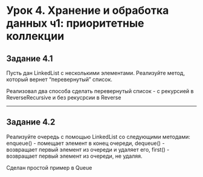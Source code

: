 Урок 4. Хранение и обработка данных ч1: приоритетные коллекции
=========================================

## Задание 4.1
Пусть дан LinkedList с несколькими элементами. Реализуйте метод, который вернет “перевернутый” список.

Реализовал два способа сделать перевернутый список - с рекурсией в ReverseRecursive и без рекусрсии в Reverse

____

## Задание 4.2
Реализуйте очередь с помощью LinkedList со следующими методами: enqueue() - помещает элемент в конец очереди, dequeue() - возвращает первый элемент из очереди и удаляет его, first() - возвращает первый элемент из очереди, не удаляя.

Сделан простой пример в Queue
